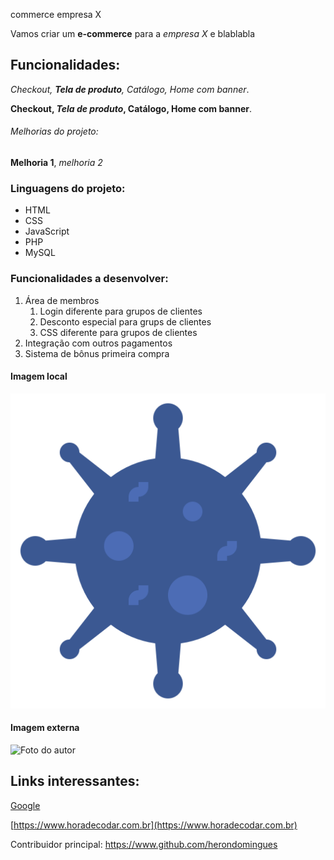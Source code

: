 commerce empresa X

Vamos criar um  **e-commerce** para a *empresa X* e blablabla

## Funcionalidades:

_Checkout, **Tela de produto**, Catálogo, Home com banner_.

**Checkout, _Tela de produto_, Catálogo, Home com banner**.

###### Melhorias do projeto:

__Melhoria 1__, _melhoria 2_

### Linguagens do projeto:
* HTML
* CSS
* JavaScript
* PHP
* MySQL

### Funcionalidades a desenvolver:
1. Área de membros
    1. Login diferente para grupos de clientes
    2. Desconto especial para grups de clientes
    3. CSS diferente para grupos de clientes
2. Integração com outros pagamentos
3. Sistema de bônus primeira compra

#### Imagem local

![Logo de Exemplo](img/iconfinder_VIRUS-bacteria-biology-healthcare-medical_6007963.png)

#### Imagem externa

![Foto do autor](https://d23lk79jqxzpps.cloudfront.net/upload/profile/thumb/173747-zh2AE-1623431712.jpg)

## Links interessantes:

[Google](https://www.google.com)

[https://www.horadecodar.com.br](https://www.horadecodar.com.br)

Contribuidor principal: https://www.github.com/herondomingues